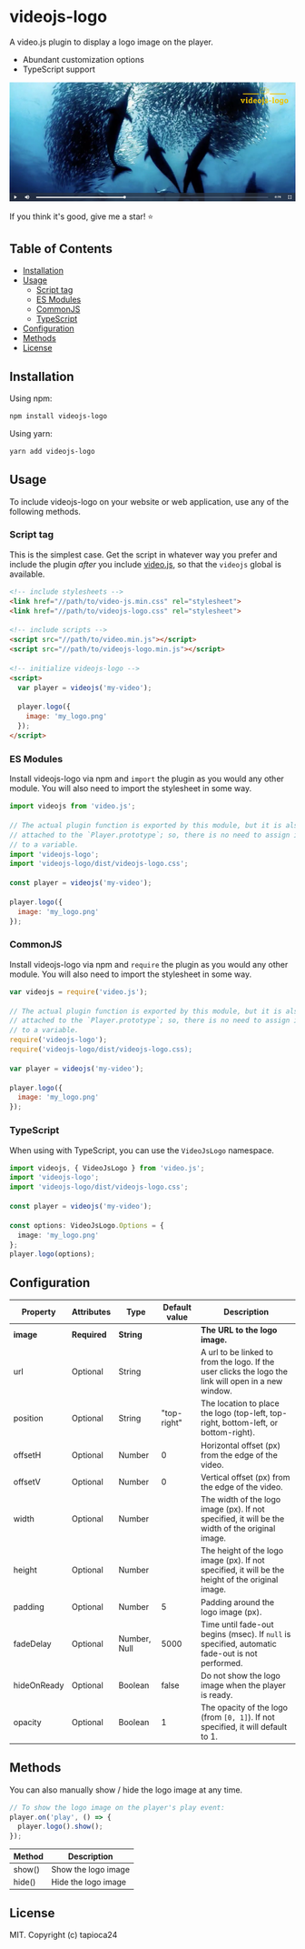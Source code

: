 # videojs-logo

A video.js plugin to display a logo image on the player.

- Abundant customization options
- TypeScript support

![video-js-logo-sample](./img/videojs-logo-sample.png)

If you think it's good, give me a star! :star:

## Table of Contents

<!-- START doctoc generated TOC please keep comment here to allow auto update -->
<!-- DON'T EDIT THIS SECTION, INSTEAD RE-RUN doctoc TO UPDATE -->

- [Installation](#installation)
- [Usage](#usage)
  - [Script tag](#script-tag)
  - [ES Modules](#es-modules)
  - [CommonJS](#commonjs)
  - [TypeScript](#typescript)
- [Configuration](#configuration)
- [Methods](#methods)
- [License](#license)

<!-- END doctoc generated TOC please keep comment here to allow auto update -->
## Installation

Using npm:

```sh
npm install videojs-logo
```

Using yarn:

```sh
yarn add videojs-logo
```

## Usage

To include videojs-logo on your website or web application, use any of the following methods.

### Script tag

This is the simplest case. Get the script in whatever way you prefer and include the plugin _after_ you include [video.js][videojs], so that the `videojs` global is available.

```html
<!-- include stylesheets -->
<link href="//path/to/video-js.min.css" rel="stylesheet">
<link href="//path/to/videojs-logo.css" rel="stylesheet">

<!-- include scripts -->
<script src="//path/to/video.min.js"></script>
<script src="//path/to/videojs-logo.min.js"></script>

<!-- initialize videojs-logo -->
<script>
  var player = videojs('my-video');

  player.logo({
    image: 'my_logo.png'
  });
</script>
```

### ES Modules

Install videojs-logo via npm and `import` the plugin as you would any other module.
You will also need to import the stylesheet in some way.

```js
import videojs from 'video.js';

// The actual plugin function is exported by this module, but it is also
// attached to the `Player.prototype`; so, there is no need to assign it
// to a variable.
import 'videojs-logo';
import 'videojs-logo/dist/videojs-logo.css';

const player = videojs('my-video');

player.logo({
  image: 'my_logo.png'
});
```

### CommonJS

Install videojs-logo via npm and `require` the plugin as you would any other module.
You will also need to import the stylesheet in some way.

```js
var videojs = require('video.js');

// The actual plugin function is exported by this module, but it is also
// attached to the `Player.prototype`; so, there is no need to assign it
// to a variable.
require('videojs-logo');
require('videojs-logo/dist/videojs-logo.css);

var player = videojs('my-video');

player.logo({
  image: 'my_logo.png'
});
```

### TypeScript

When using with TypeScript, you can use the `VideoJsLogo` namespace.

```ts
import videojs, { VideoJsLogo } from 'video.js';
import 'videojs-logo';
import 'videojs-logo/dist/videojs-logo.css';

const player = videojs('my-video');

const options: VideoJsLogo.Options = {
  image: 'my_logo.png'
};
player.logo(options);
```

## Configuration

| Property    | Attributes   | Type         | Default value | Description                                                                                          |
| ----------- | ------------ | ------------ | ------------- | ---------------------------------------------------------------------------------------------------- |
| **image**   | **Required** | **String**   |               | **The URL to the logo image.**                                                                       |
| url         | Optional     | String       |               | A url to be linked to from the logo. If the user clicks the logo the link will open in a new window. |
| position    | Optional     | String       | "top-right"   | The location to place the logo (top-left, top-right, bottom-left, or bottom-right).                  |
| offsetH     | Optional     | Number       | 0             | Horizontal offset (px) from the edge of the video.                                                   |
| offsetV     | Optional     | Number       | 0             | Vertical offset (px) from the edge of the video.                                                     |
| width       | Optional     | Number       |               | The width of the logo image (px). If not specified, it will be the width of the original image.      |
| height      | Optional     | Number       |               | The height of the logo image (px). If not specified, it will be the height of the original image.    |
| padding     | Optional     | Number       | 5             | Padding around the logo image (px).                                                                  |
| fadeDelay   | Optional     | Number, Null | 5000          | Time until fade-out begins (msec). If `null` is specified, automatic fade-out is not performed.      |
| hideOnReady | Optional     | Boolean      | false         | Do not show the logo image when the player is ready.                                                 |
| opacity     | Optional     | Boolean      | 1             | The opacity of the logo (from `[0, 1]`). If not specified, it will default to 1.                     |

## Methods

You can also manually show / hide the logo image at any time.

```js
// To show the logo image on the player's play event:
player.on('play', () => {
  player.logo().show();
});
```

| Method | Description         |
| ------ | ------------------- |
| show() | Show the logo image |
| hide() | Hide the logo image |

## License

MIT. Copyright (c) tapioca24


[videojs]: http://videojs.com/
